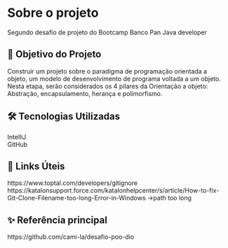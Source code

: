 <h1>Sobre o projeto </h1>

Segundo desafio de projeto do Bootcamp Banco Pan Java developer



<h2>🎯 Objetivo do Projeto </h2>

Construir um projeto sobre o paradigma de programação orientada a objeto, um modelo de desenvolvimento de programa voltada a um objeto. Nesta etapa, serão considerados os 4 pilares da Orientação a objeto: Abstração, encapsulamento, herança e polimorfismo. 


<h2> 🛠 Tecnologias Utilizadas </h2>

IntelliJ <br />
GitHub


<h2> 🔗 Links Úteis </h2>
https://www.toptal.com/developers/gitignore <br />
https://katalonsupport.force.com/katalonhelpcenter/s/article/How-to-fix-Git-Clone-Filename-too-long-Error-in-Windows ->path too long



<h2>✨ Referência principal </h2>
 https://github.com/cami-la/desafio-poo-dio
